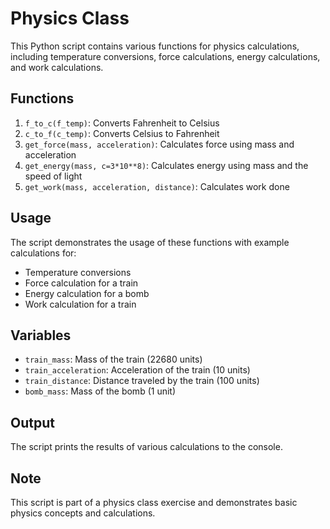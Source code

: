 # Physics Class

This Python script contains various functions for physics calculations, including temperature conversions, force calculations, energy calculations, and work calculations.

## Functions

1. `f_to_c(f_temp)`: Converts Fahrenheit to Celsius
2. `c_to_f(c_temp)`: Converts Celsius to Fahrenheit
3. `get_force(mass, acceleration)`: Calculates force using mass and acceleration
4. `get_energy(mass, c=3*10**8)`: Calculates energy using mass and the speed of light
5. `get_work(mass, acceleration, distance)`: Calculates work done

## Usage

The script demonstrates the usage of these functions with example calculations for:
- Temperature conversions
- Force calculation for a train
- Energy calculation for a bomb
- Work calculation for a train

## Variables

- `train_mass`: Mass of the train (22680 units)
- `train_acceleration`: Acceleration of the train (10 units)
- `train_distance`: Distance traveled by the train (100 units)
- `bomb_mass`: Mass of the bomb (1 unit)

## Output

The script prints the results of various calculations to the console.

## Note

This script is part of a physics class exercise and demonstrates basic physics concepts and calculations.

